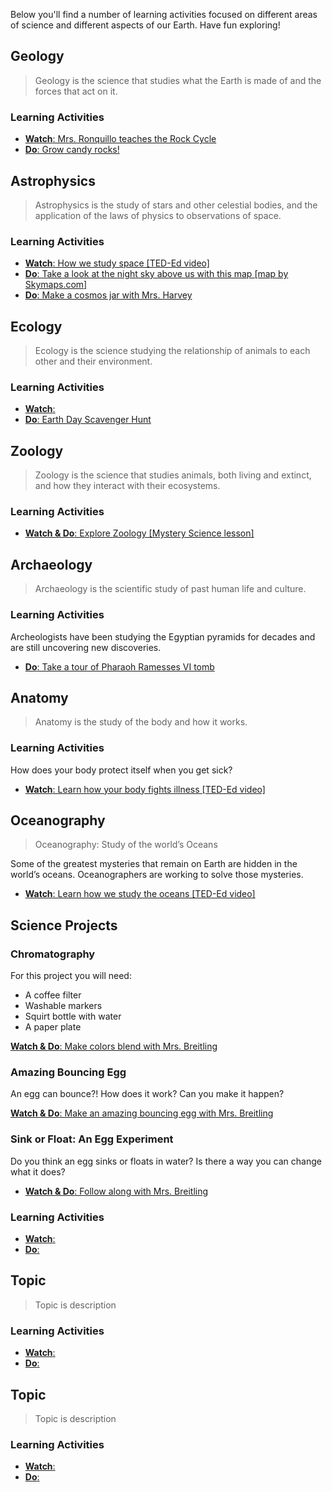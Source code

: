 Below you'll find a number of learning activities focused on different areas of science and different aspects of our Earth. Have fun exploring!

## Geology

> Geology is the science that studies what the Earth is made of and the
forces that act on it.

### Learning Activities

- [**Watch**: Mrs. Ronquillo teaches the Rock Cycle](https://youtu.be/Q9TT44EG8RQ)
- [**Do**: Grow candy rocks!](http://www.minimegeology.com/blog/2009/06/09/growing-rock-candy-crystals-a-sweet-fun-science-experiment/)

## Astrophysics

> Astrophysics is the study of stars and other celestial bodies, and the
application of the laws of physics to observations of space.

### Learning Activities

- [**Watch**: How we study space [TED-Ed video]](https://ed.ted.com/lessons/how-do-we-study-the-stars-yuan-sen-ting)
- [**Do**: Take a look at the night sky above us with this map [map by Skymaps.com]](http://www.skymaps.com/downloads.html)
- [**Do**: Make a cosmos jar with Mrs. Harvey](https://youtu.be/UWBDnc6G-uQ)

## Ecology

> Ecology is the science studying the relationship of animals to each
other and their environment.

### Learning Activities

- [**Watch**: ]()
- [**Do**: Earth Day Scavenger Hunt]()

## Zoology

> Zoology is the science that studies animals, both living and extinct, and how they interact with their ecosystems.

### Learning Activities

- [**Watch & Do**: Explore Zoology [Mystery Science lesson]](https://mysteryscience.com/biodiversity/mystery-1/biodiversity-classification/174?code=NDEwMDY3MDQ&t=student)

## Archaeology

> Archaeology is the scientific study of past human life and culture.

### Learning Activities

Archeologists have been studying the Egyptian pyramids for decades and are still uncovering new discoveries.

- [**Do**: Take a tour of Pharaoh Ramesses VI tomb](https://my.matterport.com/show/?m=NeiMEZa9d93&mls=1&fclid=IwAR053EhtaZTCi0T3Ezn4zP1NMK-KAocmDsv8BBHFdcGVQGcwXEq3oFQ_0ck)

## Anatomy

> Anatomy is the study of the body and how it works.

### Learning Activities

How does your body protect itself when you get sick?

- [**Watch**: Learn how your body fights illness [TED-Ed video]](https://youtu.be/oqGuJhOeMek)

## Oceanography

> Oceanography: Study of the world’s Oceans

Some of the greatest mysteries that remain on Earth are hidden in the world’s oceans.  Oceanographers are working to solve those mysteries.

- [**Watch**: Learn how we study the oceans [TED-Ed video]](https://www.youtube.com/watch?v=U69LIr0OrNc)

## Science Projects

### Chromatography

For this project you will need:

- A coffee filter
- Washable markers
- Squirt bottle with water
- A paper plate

[**Watch & Do**: Make colors blend with Mrs. Breitling](https://youtu.be/-qR_XnZYTFw)

### Amazing Bouncing Egg

An egg can bounce?! How does it work?  Can you make it happen?

[**Watch & Do**: Make an amazing bouncing egg with Mrs. Breitling](https://youtu.be/Rp_naORMCno)

### Sink or Float: An Egg Experiment

Do you think an egg sinks or floats in water? Is there a way you can change what it does?

- [**Watch & Do**: Follow along with Mrs. Breitling](https://www.youtube.com/watch?v=svELGwT5Dqk&feature=youtu.be)

### Learning Activities

- [**Watch**: ]()
- [**Do**: ]()

## Topic

> Topic is description

### Learning Activities

- [**Watch**: ]()
- [**Do**: ]()

## Topic

> Topic is description

### Learning Activities

- [**Watch**: ]()
- [**Do**: ]()
